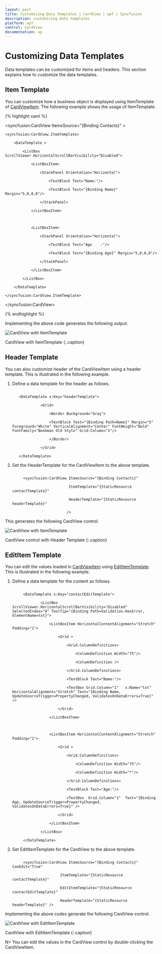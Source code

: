 ```yaml
---
layout: post
title: Customizing Data Templates | CardView | wpf | Syncfusion
description: customizing data templates
platform: wpf
control: CardView
documentation: ug
---
```


# Customizing Data Templates

Data templates can be customized for items and headers. This section explains how to customize the data templates.

## Item Template 

You can customize how a business object is displayed using ItemTemplate of [CardViewItem](https://help.syncfusion.com/cr/wpf/Syncfusion.Tools.Wpf~Syncfusion.Windows.Tools.Controls.CardViewItem.html). The following example shows the usage of ItemTemplate.

{% highlight xaml %}

<syncfusion:CardView ItemsSource="{Binding Contacts}" >

	<syncfusion:CardView.ItemTemplate>

		<DataTemplate >

			<ListBox ScrollViewer.HorizontalScrollBarVisibility="Disabled">

				<ListBoxItem>

					<StackPanel Orientation="Horizontal">

						<TextBlock Text="Name:"/>

						<TextBlock Text="{Binding Name}" Margin="5,0,0,0"/>

					</StackPanel>

				</ListBoxItem>



				<ListBoxItem>

					<StackPanel Orientation="Horizontal">

						<TextBlock Text="Age    :"/>

						<TextBlock Text="{Binding Age}" Margin="5,0,0,0"/>

					</StackPanel>

				</ListBoxItem>

			</ListBox>

		</DataTemplate>

	</syncfusion:CardView.ItemTemplate>

</syncfusion:CardView>

{% endhighlight %}

Implementing the above code generates the following output.

![CardView with ItemTemplate](Customizing-Data-Templates_images/Customizing-Data-Templates_img1.png)

CardView with ItemTemplate
{:.caption}

## Header Template 

You can also customize header of the CardViewItem using a header template. This is illustrated in the following example.

1. Define a data template for the header as follows.

   ~~~ xaml

	  <DataTemplate x:Key="headerTemplate">

				<Grid>

					<Border Background="Gray">

					<TextBlock Text="{Binding Path=Name}" Margin="5" Foreground="White" VerticalAlignment="Center" FontWeight="Bold" FontFamily="Bookman Old Style" Grid.Column="1"/>

					</Border>

				</Grid>

	  </DataTemplate>

   ~~~

2. Set the HeaderTemplate for the CardViewItem to the above template.

   ~~~ xaml

		<syncfusion:CardView ItemsSource="{Binding Contacts}" 

							 ItemTemplate="{StaticResource contactTemplate}" 

							 HeaderTemplate="{StaticResource headerTemplate}"

							/>

   ~~~

This generates the following CardView control.

![CardView with ItemTemplate](Customizing-Data-Templates_images/Customizing-Data-Templates_img2.png)
  
CardView control with Header Template
{:.caption}

## EditItem Template

You can edit the values loaded in [CardViewItem](https://help.syncfusion.com/cr/wpf/Syncfusion.Tools.Wpf~Syncfusion.Windows.Tools.Controls.CardViewItem.html) using [EditItemTemplate](https://help.syncfusion.com/cr/wpf/Syncfusion.Tools.Wpf~Syncfusion.Windows.Tools.Controls.CardView~EditItemTemplate.html). This is illustrated in the following example.

1. Define a data template for the content as follows.

   ~~~ xaml

		<DataTemplate x:Key="contactEditTemplate">

				<ListBox ScrollViewer.HorizontalScrollBarVisibility="Disabled" SelectedIndex="0" ToolTip="{Binding Path=Validation.HasError, ElementName=txt}">

					<ListBoxItem HorizontalContentAlignment="Stretch" Padding="1">

						<Grid >

							<Grid.ColumnDefinitions>

								<ColumnDefinition Width="75"/>

								<ColumnDefinition />

							</Grid.ColumnDefinitions>

							<TextBlock Text="Name:"/>

							<TextBox Grid.Column="1"   x:Name="txt" HorizontalAlignment="Stretch" Text="{Binding Name, UpdateSourceTrigger=PropertyChanged, ValidatesOnDataErrors=True}" />

						</Grid>

					</ListBoxItem>



					<ListBoxItem HorizontalContentAlignment="Stretch" Padding="1">

						<Grid >

							<Grid.ColumnDefinitions>

								<ColumnDefinition Width="75"/>

								<ColumnDefinition Width="*"/>

							</Grid.ColumnDefinitions>

							<TextBlock Text="Age:"/>

							<TextBox  Grid.Column="1"  Text="{Binding Age, UpdateSourceTrigger=PropertyChanged, ValidatesOnDataErrors=True}" />

						</Grid>

					</ListBoxItem>
					
				</ListBox>

		</DataTemplate>

   ~~~
   
2. Set EditItemTemplate for the CardView to the above template.

   ~~~ xaml

		<syncfusion:CardView ItemsSource="{Binding Contacts}" CanEdit="True" 

						 ItemTemplate="{StaticResource contactTemplate}" 

						 EditItemTemplate="{StaticResource contactEditTemplate}"

						 HeaderTemplate="{StaticResource headerTemplate}" />

   ~~~

Implementing the above codes generate the following CardView control. 

![CardView with EditItemTemplate](Customizing-Data-Templates_images/Customizing-Data-Templates_img3.png)

CardView with EditItemTemplate
{:.caption}

N> You can edit the values in the CardView control by double-clicking the CardViewItem.